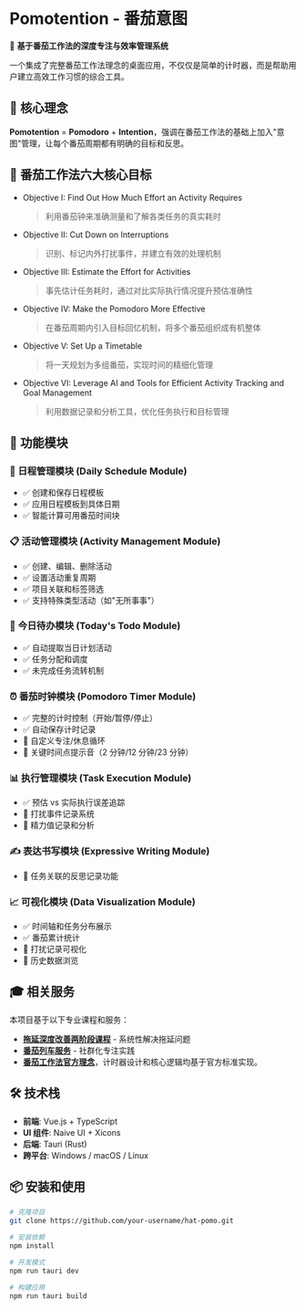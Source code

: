 # Pomotention - 番茄意图

🍅 **基于番茄工作法的深度专注与效率管理系统**

一个集成了完整番茄工作法理念的桌面应用，不仅仅是简单的计时器，而是帮助用户建立高效工作习惯的综合工具。

## 🎯 核心理念

**Pomotention** = **Pomodoro** + **Intention**，强调在番茄工作法的基础上加入"意图"管理，让每个番茄周期都有明确的目标和反思。

## 🚀 番茄工作法六大核心目标

- Objective I: Find Out How Much Effort an Activity Requires
  > 利用番茄钟来准确测量和了解各类任务的真实耗时
- Objective II: Cut Down on Interruptions
  > 识别、标记内外打扰事件，并建立有效的处理机制
- Objective III: Estimate the Effort for Activities
  > 事先估计任务耗时，通过对比实际执行情况提升预估准确性
- Objective IV: Make the Pomodoro More Effective
  > 在番茄周期内引入目标回忆机制，将多个番茄组织成有机整体
- Objective V: Set Up a Timetable
  > 将一天规划为多组番茄，实现时间的精细化管理
- Objective VI: Leverage AI and Tools for Efficient Activity Tracking and Goal Management
  > 利用数据记录和分析工具，优化任务执行和目标管理

## 🔧 功能模块

### 📅 **日程管理模块 (Daily Schedule Module)**

- ✅ 创建和保存日程模板
- ✅ 应用日程模板到具体日期
- ✅ 智能计算可用番茄时间块

### 📋 **活动管理模块 (Activity Management Module)**

- ✅ 创建、编辑、删除活动
- ✅ 设置活动重复周期
- ✅ 项目关联和标签筛选
- ✅ 支持特殊类型活动（如"无所事事"）

### 📝 **今日待办模块 (Today's Todo Module)**

- ✅ 自动提取当日计划活动
- ✅ 任务分配和调度
- ✅ 未完成任务流转机制

### ⏰ **番茄时钟模块 (Pomodoro Timer Module)**

- ✅ 完整的计时控制（开始/暂停/停止）
- ✅ 自动保存计时记录
- 🚧 自定义专注/休息循环
- 🚧 关键时间点提示音（2 分钟/12 分钟/23 分钟）

### 📊 **执行管理模块 (Task Execution Module)**

- ✅ 预估 vs 实际执行误差追踪
- 🚧 打扰事件记录系统
- 🚧 精力值记录和分析

### ✍️ **表达书写模块 (Expressive Writing Module)**

- 🚧 任务关联的反思记录功能

### 📈 **可视化模块 (Data Visualization Module)**

- ✅ 时间轴和任务分布展示
- ✅ 番茄累计统计
- 🚧 打扰记录可视化
- 🚧 历史数据浏览

## 🎓 相关服务

本项目基于以下专业课程和服务：

- **[拖延深度改善两阶段课程](https://ebp.gesedna.com/product/delay_multi/?rd=%2F)** - 系统性解决拖延问题
- **[番茄列车服务](https://ebp.gesedna.com/pa-group-info-pomo/?rd=%2FEBPTsundoku%2F%3Frd%3D%2F)** - 社群化专注实践
- **[番茄工作法官方理念](https://www.pomodorotechnique.com/)**，计时器设计和核心逻辑均基于官方标准实现。

## 🛠️ 技术栈

- **前端**: Vue.js + TypeScript
- **UI 组件**: Naive UI + Xicons
- **后端**: Tauri (Rust)
- **跨平台**: Windows / macOS / Linux

## 📦 安装和使用

```bash
# 克隆项目
git clone https://github.com/your-username/hat-pomo.git

# 安装依赖
npm install

# 开发模式
npm run tauri dev

# 构建应用
npm run tauri build
```
